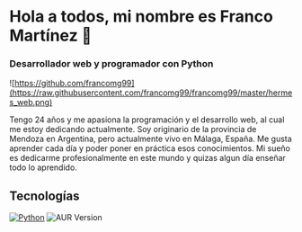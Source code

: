 # Hola a todos, mi nombre es Franco Martínez 👋
### Desarrollador web y programador con Python

![https://github.com/francomg99](https://raw.githubusercontent.com/francomg99/francomg99/master/hermes_web.png)

Tengo 24 años y me apasiona la programación y el desarrollo web, al cual me estoy dedicando actualmente. Soy originario de la provincia de Mendoza en Argentina, pero actualmente vivo en Málaga, España.
Me gusta aprender cada día y poder poner en práctica esos conocimientos. Mi sueño es dedicarme profesionalmente en este mundo y quizas algun día enseñar todo lo aprendido.

## Tecnologías
[![Python](https://img.shields.io/badge/Python-yellow?style=for-the-badge&logo=python&logoColor=white&labelColor=101010)]()
![AUR Version](https://img.shields.io/aur/version/:packageName)


<!--
**francomg99/francomg99** is a ✨ _special_ ✨ repository because its `README.md` (this file) appears on your GitHub profile.

Here are some ideas to get you started:

- 🔭 I’m currently working on ...
- 🌱 I’m currently learning ...
- 👯 I’m looking to collaborate on ...
- 🤔 I’m looking for help with ...
- 💬 Ask me about ...
- 📫 How to reach me: ...
- 😄 Pronouns: ...
- ⚡ Fun fact: ...
-->
